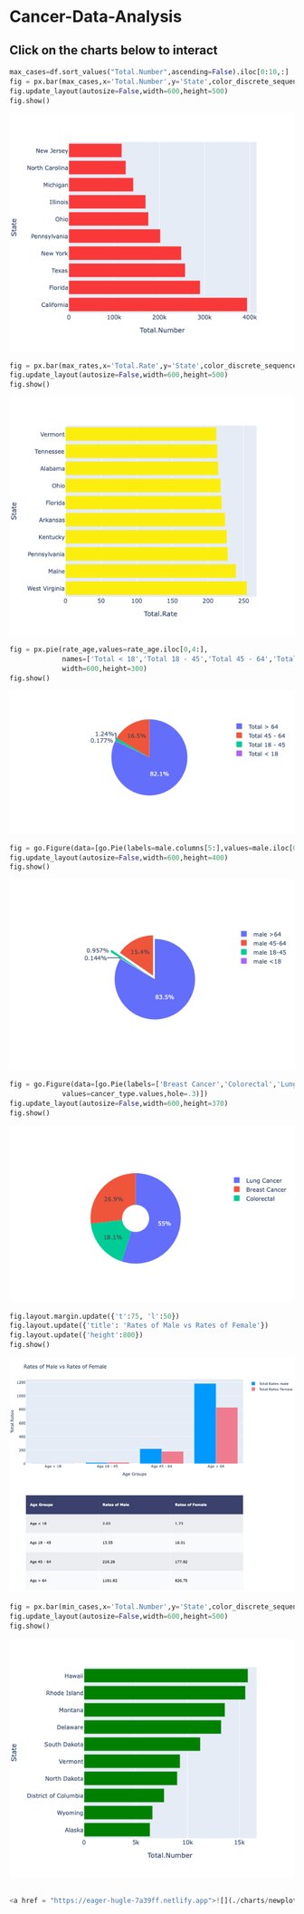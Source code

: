 # Cancer-Data-Analysis



## Click on the charts below to interact




```python
max_cases=df.sort_values("Total.Number",ascending=False).iloc[0:10,:]
fig = px.bar(max_cases,x='Total.Number',y='State',color_discrete_sequence=['#F83839']*len(max_cases))
fig.update_layout(autosize=False,width=600,height=500)
fig.show()
```
<a href = "https://vigilant-noether-51647d.netlify.app">![](./charts/newplot-10.png)</a>

```python
fig = px.bar(max_rates,x='Total.Rate',y='State',color_discrete_sequence=['#FBEE0F']*len(max_rates))
fig.update_layout(autosize=False,width=600,height=500)
fig.show()
```
<a href = "https://vigorous-colden-a31cb7.netlify.app">![](./charts/newplot-9.png)</a>

```python
fig = px.pie(rate_age,values=rate_age.iloc[0,4:],
             names=['Total < 18','Total 18 - 45','Total 45 - 64','Total > 64'],
             width=600,height=300)
fig.show()
```
<a href = "https://competent-swirles-080b08.netlify.app">![](./charts/newplot-8.png)</a>

```python
fig = go.Figure(data=[go.Pie(labels=male.columns[5:],values=male.iloc[0,5:],pull=[0,0.3,0.1,0])])
fig.update_layout(autosize=False,width=600,height=400)
fig.show()
```
<a href = "https://vibrant-nobel-bf2888.netlify.app">![](./charts/newplot-7.png)</a>

```python
fig = go.Figure(data=[go.Pie(labels=['Breast Cancer','Colorectal','Lung Cancer'],
             values=cancer_type.values,hole=.3)])
fig.update_layout(autosize=False,width=600,height=370)
fig.show()
```
<a href = "https://hopeful-pike-afebb7.netlify.app">![](./charts/newplot-6.png)</a>

```python
fig.layout.margin.update({'t':75, 'l':50})
fig.layout.update({'title': 'Rates of Male vs Rates of Female'})
fig.layout.update({'height':800})
fig.show()
```
<a href = "https://vibrant-joliot-591173.netlify.app">![](./charts/newplot-5.png)</a>

```python
fig = px.bar(min_cases,x='Total.Number',y='State',color_discrete_sequence=['green']*len(min_cases))
fig.update_layout(autosize=False,width=600,height=500)
fig.show()
```
<a href = "https://quizzical-booth-b34ece.netlify.app">![](./charts/newplot-3.png)</a>

```python

<a href = "https://eager-hugle-7a39ff.netlify.app">![](./charts/newplot-2.png)</a>

